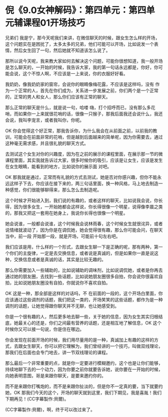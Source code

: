 # 倪《9.0女神解码》：第四单元：第四单元辅课程01开场技巧

兄弟们 我是宁，那今天呢我们来讲，在微信聊天的时候，跟女生怎么样的开场，这个问题实在是困扰了，太多太多的兄弟，他们可能可以开场，比如说发一个表情，然后女生回了一句，然后她就不知道该怎么说了。

那所以说今天呢，我来教大家如何去解决这个问题，可能你很想知道，我一般开场是怎么聊天的，一开始的时候，我告诉大家，我的第一句话永远都是，你好，你可能会说，这个不惊人啊，不应该是一上来说，你的衣服好好看。

我奶奶，像我奶奶家的窗帘，会说你的眼睛像梅花露，不应该是这样吗，没有 作为一个正常的人，首先在你们成为，关系进一步发展之前，你们两个是一个正常的，正常的男人和女人，那么你们应该有正常的聊天。

那么正常的聊天是什么，就是说一句，哈喽 嗨，打个招呼而已，没有那么多花哨，而如果你一上来就很花哨的话，很像一只猴子，那我后面我还会说什么，我还会说，我叫李宠言，或者我叫你，你呢。

OK 你会觉得这个好正常，那我告诉你，为什么我会在从前面之前，以前我的教训，可能会在前面非常的花哨，但是越到后面越来的简单呢，因为你需要去，通过这种毫无需求感，并且很礼貌的聊天方式。

去测试这个女生对你的兴趣度，因为在之前的展示的课程里面，在展示那一节的微课程里面，其实我就告诉过大家，很多时候你的吸引，应该是让女生，应该是发生在女生眼睛，能看到的地方，比如说你的展示面 对吧。

OK 那我就是通过，正常而有礼貌的方式去测试，她是否对你感兴趣，但你不能永远这样子下去，你应该在接下来的，两三句话里面，换一种风格，马上地去制造一种感觉，你们很能够聊得来，那么怎么去制造呢。

这个时候才开始进入到，我们说的有趣的，或者这样的聊天，比如说我会说，你长得，因为很多女生，一开始她都会这样说，你长得很像一个明星，说得像李晨之类的，那我又把这一套用在她身上，我说你长得也很像一个明星。

她会说谁，一般都会说谁，这个时候我会说林雨春，这个时候女生就很诧异，或者说情绪就波动了，因为你是在调侃她，她会觉得很有趣，那么你可能会问，在聊天当中，前一段 开始那一段，就是开场，可能前十句左右吧。

我们应该是用，什么样的一个形式，去跟女生聊一下是正确的呢，那有两种，第一个你们的主旋律，一定是去交换信息，或者说是真诚的，但是如果你一直是说这种，交换信息或者是真诚的话，其实是比较无趣的。

那么你需要加入一些辅助的，比如说辅助的调味剂，比如说调侃她，或者是你再去通过她的朋友圈，去找到一些话题，比如说她朋友圈很多自拍，你会说你很喜欢自拍，比如说她朋友圈没有自拍，你就说你不喜欢自拍。

OK 这是一种，那全部是这样的对话吗，不 在前面的一段的，这个开场白里面，你应该通过这些调剂的话题，我们把这一类的，开场笑笑的这些话题，都作为是一种调剂的话题，让她觉得跟你聊天并不无聊，也让她感受到。

你是一个很有趣的人，然后更多地去聊一些，关于她的信息，因为女生其实归根结底，她最关心的还是，你们之间最有营养的话题，还是相互地了解信息，OK 这个时候你又可以接一句说，你是住在哪边。

你会发现在前面开场的时候，我们用尽量用的是一种，真诚加上有趣的这样的方式，去跟女生聊天，你可以把它理解为，我们曾经讲的一个技巧，叫做双线理论，那我们在后面也会专门地去，讲一节双线理论的课程。

那么最后一个非常重要的点，就是你一定要进行模糊邀约，这个也是让你们能够，持续地聊下去的一个动力，因为你要之前你就要告诉她，说你要在一开始的时候，向她表明意图，哥是来跟你聊天，是要来邀约你的。

而不是来跟你打嘴炮的，而不是来跟你扯淡的，但是你不一定真的要，当下就要约她，OK 那我们今天的这个，开场的聊天就到这里，我们下期见，我是喜胤！我们下期再见！(CC字幕製作:貝爾)。

(CC字幕製作:貝爾)，啊，终于可以改过来了。